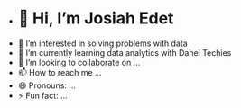 - # 👋 Hi, I’m Josiah Edet
- 👀 I’m interested in solving problems with data
- 🌱 I’m currently learning data analytics with Dahel Techies
- 💞️ I’m looking to collaborate on ...
- 📫 How to reach me ...
- 😄 Pronouns: ...
- ⚡ Fun fact: ...

<!---
JosiahEdidiong3/JosiahEdidiong3 is a ✨ special ✨ repository because its `README.md` (this file) appears on your GitHub profile.
You can click the Preview link to take a look at your changes.
--->
